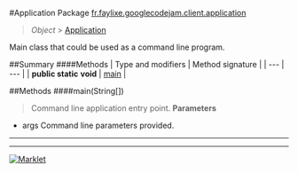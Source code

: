 #Application
Package [fr.faylixe.googlecodejam.client.application](README.md)<br>

> *Object* > [Application](Application.md)

<p>Main class that could be used as a command line program.</p>

##Summary
####Methods
| Type and modifiers | Method signature |
| --- | --- |
| **public static** **void** | [main](#mainjava.lang.string[]) |


##Methods
####main(String[])
> Command line application entry point.
> **Parameters**
* args Command line parameters provided.


---

---

[![Marklet](https://img.shields.io/badge/Generated%20by-Marklet-green.svg)](https://github.com/Faylixe/marklet)